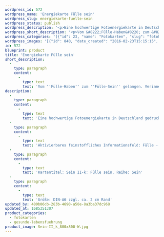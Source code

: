 ```yaml
---
wordpress_id: 572
wordpress_name: 'Energiekarte Fülle sein'
wordpress_slug: energiekarte-fuelle-sein
wordpress_status: publish
wordpress_description: '<p>Eine hochwertige Fotoenergiekarte in Deutschland gedruckt und in Handarbeit laminiert.  Sie ist in Postkartengröße (DIN-A6) gut zu transportieren und kann auch auf den Körper aufgelegt werden.</p><p>Aktivierbares feinstoffliches Informationsfeld: Fülle - Sein - Hilfe - Vollständigkeit - Individualität - Menschenbild: Vom "Fülle-Haben" zum "Fülle-Sein" gelangen. Verinnerlichung und Ausdruck von dem, was Fülle für den einzelnen Menschen ist (wie sich Fülle für ihn stimmig entfaltet und ausdrückt). Fülle als zu mir selbst gehörend erleben. Das Bewusstsein über die individuelle Fülle und wie sie zu mir kommt, sich konstruktiv ausdrücken kann im Alltag und in speziellen Situationen erweitern.</p><p>Kartentitel: Sein II-k: Fülle sein. Reihe: Sein</p><p>Größe: DIN-A6 zzgl. ca. 2 cm Rand<br />Andere Formate sind individuell für Sie innerhalb weniger Tage herstellbar. Bitte kontaktieren Sie uns hierfür unter <a href="mailto:info@elvedenverlag.de">info@elvedenverlag.de</a>.</p><p><a href="https://my.feenbaum.de/anwendung-energiebilder-foto-laminiert/">Anwendungshinweise</a>      <a href="https://my.feenbaum.de/produktinformationen-fotokarten/">Produktinformationen</a></p>'
wordpress_short_description: '<p>Vom &#8222;Fülle-Haben&#8220; zum &#8222;Fülle-Sein&#8220; gelangen. Verinnerlichung und Ausdruck von dem, was Fülle für den einzelnen Menschen ist (wie sich Fülle für ihn stimmig entfaltet und ausdrückt)</p>'
wordpress_categories: '[{"id": 23, "name": "Fotokarten", "slug": "fotokarten"}, {"id": 38, "name": "Gesunde Lebensf\u00fchrung", "slug": "gesunde-lebensfuehrung"}]'
wordpress_images: '[{"id": 840, "date_created": "2016-02-23T15:15:15", "date_created_gmt": "2016-02-23T13:15:15", "date_modified": "2016-02-23T15:15:15", "date_modified_gmt": "2016-02-23T13:15:15", "src": "https://my.feenbaum.de/wp-content/uploads/2016/02/Sein-II_k_800x800-W.jpg", "name": "Sein-II_k_800x800-W", "alt": ""}]'
id: 572
blueprint: product
title: 'Energiekarte Fülle sein'
short_description:
  -
    type: paragraph
    content:
      -
        type: text
        text: 'Vom ''Fülle-Haben'' zum ''Fülle-Sein'' gelangen. Verinnerlichung und Ausdruck von dem, was Fülle für den einzelnen Menschen ist (wie sich Fülle für ihn stimmig entfaltet und ausdrückt)'
description:
  -
    type: paragraph
    content:
      -
        type: text
        text: 'Eine hochwertige Fotoenergiekarte in Deutschland gedruckt und in Handarbeit laminiert.  Sie ist in Postkartengröße (DIN-A6) gut zu transportieren und kann auch auf den Körper aufgelegt werden.'
  -
    type: paragraph
    content:
      -
        type: text
        text: 'Aktivierbares feinstoffliches Informationsfeld: Fülle - Sein - Hilfe - Vollständigkeit - Individualität - Menschenbild: Vom "Fülle-Haben" zum "Fülle-Sein" gelangen. Verinnerlichung und Ausdruck von dem, was Fülle für den einzelnen Menschen ist (wie sich Fülle für ihn stimmig entfaltet und ausdrückt). Fülle als zu mir selbst gehörend erleben. Das Bewusstsein über die individuelle Fülle und wie sie zu mir kommt, sich konstruktiv ausdrücken kann im Alltag und in speziellen Situationen erweitern.'
  -
    type: paragraph
    content:
      -
        type: text
        text: 'Kartentitel: Sein II-k: Fülle sein. Reihe: Sein'
  -
    type: paragraph
    content:
      -
        type: text
        text: 'Größe: DIN-A6 zzgl. ca. 2 cm Rand'
updated_by: 489b06db-283b-4690-a50e-8a3ba37dc968
updated_at: 1685351307
product_categories:
  - fotokarten
  - gesunde-lebensfuehrung
product_image: Sein-II_k_800x800-W.jpg
---
```


